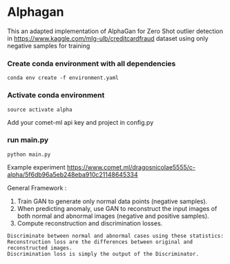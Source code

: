 # Alphagan

This an adapted implementation of AlphaGan  for Zero Shot outlier detection in https://www.kaggle.com/mlg-ulb/creditcardfraud
dataset using only negative samples for training 

###  Create conda environment with all dependencies 
``` conda env create -f environment.yaml ```

###  Activate conda environment 
```source activate alpha```

Add your comet-ml api key and project in config.py 

###  run main.py 
```python main.py```

Example experiment https://www.comet.ml/dragosnicolae5555/c-alpha/5f6db96a5eb248eba910c21148645334

General Framework :
 1.   Train GAN to generate only normal data points (negative samples).
 2.   When predicting anomaly, use GAN to reconstruct the input images of both normal and abnormal images (negative and positive samples).
 3.   Compute reconstruction  and discrimination losses.
    
    Discriminate between normal and abnormal cases using these statistics: 
    Reconstruction loss are the differences between original and reconstructed images.
    Discrimination loss is simply the output of the Discriminator.
    
    
    
    
